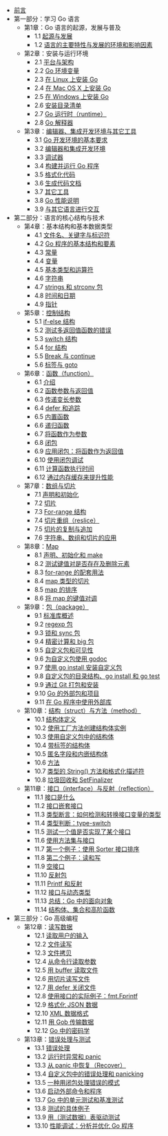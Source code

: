 - [前言](eBook/preface.md)
- 第一部分：学习 Go 语言
    - 第1章：Go 语言的起源，发展与普及
        - 1.1 [起源与发展](eBook/01.1.md)
	    - 1.2 [语言的主要特性与发展的环境和影响因素](eBook/01.2.md)
    - 第2章：安装与运行环境
	    - 2.1 [平台与架构](eBook/02.1.md)
	    - 2.2 [Go 环境变量](eBook/02.2.md)
	    - 2.3 [在 Linux 上安装 Go](eBook/02.3.md)
	    - 2.4 [在 Mac OS X 上安装 Go](eBook/02.4.md)
	    - 2.5 [在 Windows 上安装 Go](eBook/02.5.md)
	    - 2.6 [安装目录清单](eBook/02.6.md)
	    - 2.7 [Go 运行时（runtime）](eBook/02.7.md)
	    - 2.8 [Go 解释器](eBook/02.8.md)
    - 第3章：[编辑器、集成开发环境与其它工具](eBook/03.0.md)
	    - 3.1 [Go 开发环境的基本要求](eBook/03.1.md)
	    - 3.2 [编辑器和集成开发环境](eBook/03.2.md)
	    - 3.3 [调试器](eBook/03.3.md)
	    - 3.4 [构建并运行 Go 程序](eBook/03.4.md)
	    - 3.5 [格式化代码](eBook/03.5.md)
	    - 3.6 [生成代码文档](eBook/03.6.md)
	    - 3.7 [其它工具](eBook/03.7.md)
	    - 3.8 [Go 性能说明](eBook/03.8.md)
	    - 3.9 [与其它语言进行交互](eBook/03.9.md)
- 第二部分：语言的核心结构与技术
    - 第4章：基本结构和基本数据类型
	    - 4.1 [文件名、关键字与标识符](eBook/04.1.md)
	    - 4.2 [Go 程序的基本结构和要素](eBook/04.2.md)
	    - 4.3 [常量](eBook/04.3.md)
	    - 4.4 [变量](eBook/04.4.md)
	    - 4.5 [基本类型和运算符](eBook/04.5.md)
	    - 4.6 [字符串](eBook/04.6.md)
	    - 4.7 [strings 和 strconv 包](eBook/04.7.md)
	    - 4.8 [时间和日期](eBook/04.8.md)
	    - 4.9 [指针](eBook/04.9.md)
    - 第5章：[控制结构](eBook/05.0.md)
	    - 5.1 [if-else 结构](eBook/05.1.md)
	    - 5.2 [测试多返回值函数的错误](eBook/05.2.md)
	    - 5.3 [switch 结构](eBook/05.3.md)
	    - 5.4 [for 结构](eBook/05.4.md)
	    - 5.5 [Break 与 continue](eBook/05.5.md)
	    - 5.6 [标签与 goto](eBook/05.6.md)
    - 第6章：[函数（function）](eBook/06.0.md)
	    - 6.1 [介绍](eBook/06.1.md)
	    - 6.2 [函数参数与返回值](eBook/06.2.md)
	    - 6.3 [传递变长参数](eBook/06.3.md)
	    - 6.4 [defer 和追踪](eBook/06.4.md)
	    - 6.5 [内置函数](eBook/06.5.md)
	    - 6.6 [递归函数](eBook/06.6.md)
	    - 6.7 [将函数作为参数](eBook/06.7.md)
	    - 6.8 [闭包](eBook/06.8.md)
	    - 6.9 [应用闭包：将函数作为返回值](eBook/06.9.md)
	    - 6.10 [使用闭包调试](eBook/06.10.md)
	    - 6.11 [计算函数执行时间](eBook/06.11.md)
	    - 6.12 [通过内存缓存来提升性能](eBook/06.12.md)
    - 第7章：[数组与切片](eBook/07.0.md)
	    - 7.1 [声明和初始化](eBook/07.1.md)
	    - 7.2 [切片](eBook/07.2.md)
	    - 7.3 [For-range 结构](eBook/07.3.md)
	    - 7.4 [切片重组（reslice）](eBook/07.4.md)
	    - 7.5 [切片的复制与追加](eBook/07.5.md)
		- 7.6 [字符串、数组和切片的应用](eBook/07.6.md)
	- 第8章：[Map](eBook/08.0.md)
		- 8.1 [声明、初始化和 make](eBook/08.1.md)
		- 8.2 [测试键值对是否存在及删除元素](eBook/08.2.md)
		- 8.3 [for-range 的配套用法](eBook/08.3.md)
		- 8.4 [map 类型的切片](eBook/08.4.md)
		- 8.5 [map 的排序](eBook/08.5.md)
		- 8.6 [将 map 的键值对调](eBook/08.6.md)
	- 第9章：[包（package）](eBook/09.0.md)
		- 9.1 [标准库概述](eBook/09.1.md)
		- 9.2 [regexp 包](eBook/09.2.md)
		- 9.3 [锁和 sync 包](eBook/09.3.md)
		- 9.4 [精密计算和 big 包](eBook/09.4.md)
		- 9.5 [自定义包和可见性](eBook/09.5.md)
		- 9.6 [为自定义包使用 godoc](eBook/09.6.md)
		- 9.7 [使用 go install 安装自定义包](eBook/09.7.md)
		- 9.8 [自定义包的目录结构、go install 和 go test](eBook/09.8.md)
		- 9.9 [通过 Git 打包和安装](eBook/09.9.md)
		- 9.10 [Go 的外部包和项目](eBook/09.10.md)
		- 9.11 [在 Go 程序中使用外部库](eBook/09.11.md)
	- 第10章：[结构（struct）与方法（method）](eBook/10.0.md)
	    - 10.1 [结构体定义](eBook/10.1.md)
	    - 10.2 [使用工厂方法创建结构体实例](eBook/10.2.md)
	    - 10.3 [使用自定义包中的结构体](eBook/10.3.md)
	    - 10.4 [带标签的结构体](eBook/10.4.md)
	    - 10.5 [匿名字段和内嵌结构体](eBook/10.5.md)
	    - 10.6 [方法](eBook/10.6.md)
	    - 10.7 [类型的 String() 方法和格式化描述符](eBook/10.7.md)
	    - 10.8 [垃圾回收和 SetFinalizer](eBook/10.8.md)
	- 第11章：[接口（interface）与反射（reflection）](eBook/11.0.md)
	    - 11.1 [接口是什么](eBook/11.1.md)
	    - 11.2 [接口嵌套接口](eBook/11.2.md)
	    - 11.3 [类型断言：如何检测和转换接口变量的类型](eBook/11.3.md)
	    - 11.4 [类型判断：type-switch](eBook/11.4.md)
	    - 11.5 [测试一个值是否实现了某个接口](eBook/11.5.md)
	    - 11.6 [使用方法集与接口](eBook/11.6.md)
	    - 11.7 [第一个例子：使用 Sorter 接口排序](eBook/11.7.md)
	    - 11.8 [第二个例子：读和写](eBook/11.8.md)
	    - 11.9 [空接口](eBook/11.9.md)
        - 11.10 [反射包](11.10.md)
        - 11.11 [Printf 和反射](11.11.md)
        - 11.12 [接口与动态类型](11.12.md)
        - 11.13 [总结：Go 中的面向对象](11.13.md)
        - 11.14 [结构体、集合和高阶函数](11.14.md)
- 第三部分：Go 高级编程
    - 第12章：[读写数据](12.0.md)
        - 12.1 [读取用户的输入](12.1.md)
        - 12.2 [文件读写](12.2.md)
        - 12.3 [文件拷贝](12.3.md)
        - 12.4 [从命令行读取参数](12.4.md)
        - 12.5 [用 buffer 读取文件](12.5.md)
        - 12.6 [用切片读写文件](12.6.md)
        - 12.7 [用 defer 关闭文件](12.7.md)
        - 12.8 [使用接口的实际例子：fmt.Fprintf](12.8.md)
        - 12.9 [格式化 JSON 数据](12.9.md)
        - 12.10 [XML 数据格式](12.10.md)
        - 12.11 [用 Gob 传输数据](12.11.md)
        - 12.12 [Go 中的密码学](12.12.md)
    - 第13章：[错误处理与测试](13.0.md)
        - 13.1 [错误处理](13.1.md)
        - 13.2 [运行时异常和 panic](13.2.md)
        - 13.3 [从 panic 中恢复（Recover）](13.3.md)
        - 13.4 [自定义包中的错误处理和 panicking](13.4.md)
        - 13.5 [一种用闭包处理错误的模式](13.5.md)
        - 13.6 [启动外部命令和程序](13.6.md)
        - 13.7 [Go 中的单元测试和基准测试](13.7.md)
        - 13.8 [测试的具体例子](13.8.md)
        - 13.9 [用（测试数据）表驱动测试](13.9.md)
        - 13.10 [性能调试：分析并优化 Go 程序](13.10.md)
